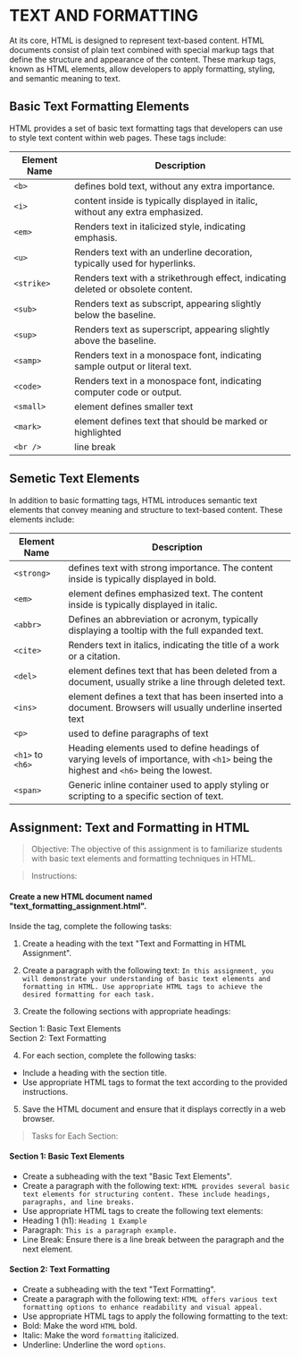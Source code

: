 # TEXT AND FORMATTING

At its core, HTML is designed to represent text-based content. HTML documents consist of plain text combined with special markup tags that define the structure and appearance of the content. These markup tags, known as HTML elements, allow developers to apply formatting, styling, and semantic meaning to text.

## Basic Text Formatting Elements

HTML provides a set of basic text formatting tags that developers can use to style text content within web pages. These tags include:

| Element Name | Description |
| ------------ | ----------- |
| `<b>`        | defines bold text, without any extra importance. |
| `<i>`        | content inside is typically displayed in italic, without any extra emphasized. |
| `<em>`       | Renders text in italicized style, indicating emphasis. |
| `<u>`        | Renders text with an underline decoration, typically used for hyperlinks. |
| `<strike>`   | Renders text with a strikethrough effect, indicating deleted or obsolete content. |
| `<sub>`      | Renders text as subscript, appearing slightly below the baseline. |
| `<sup>`      | Renders text as superscript, appearing slightly above the baseline. |
| `<samp>`     | Renders text in a monospace font, indicating sample output or literal text. |
| `<code>`     | Renders text in a monospace font, indicating computer code or output. |
| `<small>`    | element defines smaller text |
| `<mark>`     | element defines text that should be marked or highlighted |
| `<br />`     | line break | 

## Semetic Text Elements

In addition to basic formatting tags, HTML introduces semantic text elements that convey meaning and structure to text-based content. These elements include:

| Element Name | Description |
| ------------ | ----------- |
| `<strong>`       | defines text with strong importance. The content inside is typically displayed in bold. |
| `<em>`           | element defines emphasized text. The content inside is typically displayed in italic. |
| `<abbr>`         | Defines an abbreviation or acronym, typically displaying a tooltip with the full expanded text. |
| `<cite>`         | Renders text in italics, indicating the title of a work or a citation. |
| `<del>`          | element defines text that has been deleted from a document, usually strike a line through deleted text. |
| `<ins>`          | element defines a text that has been inserted into a document. Browsers will usually underline inserted text |
| `<p>`            | used to define paragraphs of text |
| `<h1>` to `<h6>` | Heading elements used to define headings of varying levels of importance, with `<h1>` being the highest and `<h6>` being the lowest. |
| `<span>`         | Generic inline container used to apply styling or scripting to a specific section of text. |

## Assignment: Text and Formatting in HTML

> Objective:
The objective of this assignment is to familiarize students with basic text elements and formatting techniques in HTML.

> Instructions:

#### Create a new HTML document named "text_formatting_assignment.html".

Inside the <body> tag, complete the following tasks:

1. Create a heading with the text "Text and Formatting in HTML Assignment".
2. Create a paragraph with the following text:
`In this assignment, you will demonstrate your understanding of basic text elements and formatting in HTML. Use appropriate HTML tags to achieve the desired formatting for each task.`

3. Create the following sections with appropriate headings:

Section 1: Basic Text Elements <br>
Section 2: Text Formatting <br>

4. For each section, complete the following tasks:
- Include a heading with the section title.
- Use appropriate HTML tags to format the text according to the provided instructions.

5. Save the HTML document and ensure that it displays correctly in a web browser.

> Tasks for Each Section:

#### Section 1: Basic Text Elements

- Create a subheading with the text "Basic Text Elements".
- Create a paragraph with the following text:
`HTML provides several basic text elements for structuring content. These include headings, paragraphs, and line breaks.`
- Use appropriate HTML tags to create the following text elements:
- Heading 1 (h1): `Heading 1 Example`
- Paragraph: `This is a paragraph example.`
- Line Break: Ensure there is a line break between the paragraph and the next element.

#### Section 2: Text Formatting

- Create a subheading with the text "Text Formatting".
- Create a paragraph with the following text:
`HTML offers various text formatting options to enhance readability and visual appeal.`
- Use appropriate HTML tags to apply the following formatting to the text:
- Bold: Make the word `HTML` bold.
- Italic: Make the word `formatting` italicized.
- Underline: Underline the word `options`.
